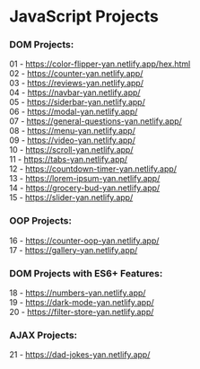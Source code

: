 # JavaScript Projects

### DOM Projects:

01 - https://color-flipper-yan.netlify.app/hex.html<br>
02 - https://counter-yan.netlify.app/<br>
03 - https://reviews-yan.netlify.app/<br>
04 - https://navbar-yan.netlify.app/<br>
05 - https://siderbar-yan.netlify.app/<br>
06 - https://modal-yan.netlify.app/<br>
07 - https://general-questions-yan.netlify.app/<br>
08 - https://menu-yan.netlify.app/<br>
09 - https://video-yan.netlify.app/<br>
10 - https://scroll-yan.netlify.app/<br>
11 - https://tabs-yan.netlify.app/<br>
12 - https://countdown-timer-yan.netlify.app/<br>
13 - https://lorem-ipsum-yan.netlify.app/<br>
14 - https://grocery-bud-yan.netlify.app/<br>
15 - https://slider-yan.netlify.app/<br>

### OOP Projects:

16 - https://counter-oop-yan.netlify.app/<br>
17 - https://gallery-yan.netlify.app/<br>

### DOM Projects with ES6+ Features:

18 - https://numbers-yan.netlify.app/<br>
19 - https://dark-mode-yan.netlify.app/<br>
20 - https://filter-store-yan.netlify.app/<br>

### AJAX Projects:

21 - https://dad-jokes-yan.netlify.app/<br>
